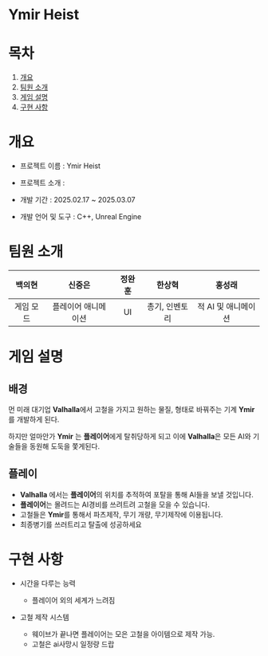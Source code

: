 # Ymir Heist


# 목차

1. [개요](#개요)
2. [팀원 소개](#팀원-소개)
3. [게임 설명](#게임-설명)
4. [구현 사항](#구현-사항)

# 개요

- 프로젝트 이름 : Ymir Heist
    
- 프로젝트 소개 : 
    
- 개발 기간 : 2025.02.17 ~ 2025.03.07
    
- 개발 언어 및 도구 : C++, Unreal Engine

# 팀원 소개

|              백의현                |             신중은                 |               정완훈              |         한상혁                    |          홍성래                    |
| :------------------------------------: | :------------------------------------: | :------------------------------------: | :------------------------------------: | :------------------------------------: |
| 게임 모드                            | 플레이어 애니메이션                   | UI                      | 총기, 인벤토리                             | 적 AI 및 애니메이션                       |

# 게임 설명

## 배경

먼 미래 대기업 **Valhalla**에서 고철을 가지고 원하는 물질, 형태로 바꿔주는 기계 **Ymir**를 개발하게 된다.

하지만 얼마안가 **Ymir** 는 **플레이어**에게 탈취당하게 되고 이에  **Valhalla**은 모든 AI와 기술들을 동원해 도둑을 쫓게된다.

## 플레이

- **Valhalla** 에서는 **플레이어**의 위치를 추적하여 포탈을 통해 AI들을 보낼 것입니다.
- **플레이어**는 몰려드는 AI경비를 쓰려트려 고철을 모을 수 있습니다.
- 고철들은 **Ymir**를 통해서 파츠제작, 무기 개량, 무기제작에 이용됩니다.
- 최종병기를 쓰러트리고 탈출에 성공하세요
  
# 구현 사항

- 시간을 다루는 능력

    - 플레이어 외의 세계가 느려짐
 
      
- 고철 제작 시스템
  
    - 웨이브가 끝나면 플레이어는 모은 고철을 아이템으로 제작 가능.
    - 고철은 ai사망시 일정량 드랍
